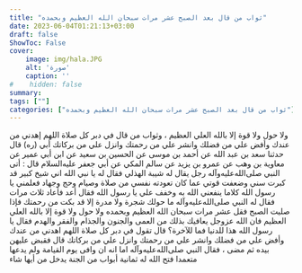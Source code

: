 ```yaml
---
title: "ثواب من قال بعد الصبح عشر مرات سبحان الله العظيم وبحمده"
date: 2023-06-04T01:21:13+03:00
draft: false
ShowToc: False
cover:
    image: img/hala.JPG
    alt: 'صورة'
    caption: ''
#    hidden: false
summary: 
tags: [""]
categories: ["ثواب من قال بعد الصبح عشر مرات سبحان الله العظيم وبحمده"]
---
```

ولا حول ولا قوة إلا بالله العلي العظيم ، وثواب من قال في دبر كل صلاة اللهم إهدني من عندك وأفض علي من فضلك وانشر علي من رحمتك وانزل علي من بركاتك أبي (ره) قال حدثنا سعد بن عبد الله عن أحمد بن موسى عن الحسين بن سعيد عن ابن أبي عمير عن معاوية بن وهب عن عمرو بن يزيد عن سالم المكي عن أبي جعفر عليه‌السلام قال : أتى النبي صلى‌الله‌عليه‌وآله رجل يقال له شيبة الهذلي فقال له يا نبي الله اني شيخ كبير قد كبرت سني وضعفت قوتي عما كان تعودته نفسي من صلاة وصيام وحج وجهاد فعلمني يا رسول
الله كلاما ينفعني الله به وخفف علي يا رسول الله فقال أعد فأعاد ثلاث
مرات فقال له النبي صلى‌الله‌عليه‌وآله ما حولك شجرة ولا مدرة إلا قد بكت من
رحمتك فإذا صليت الصبح فقل عشر مرات سبحان الله العظيم وبحمده
ولا حول ولا قوة إلا بالله العلي العظيم فان الله عزوجل يعافيك بذلك
من العمى والجنون والجذام والفقر والهدم فقال يا رسول الله هذا للدنيا
فما للآخرة؟ قال تقول في دبر كل صلاة اللهم اهدني من عندك وأفض
علي من فضلك وانشر علي من رحمتك وانزل علي من بركاتك قال
فقبض عليهن بيده ثم مضى ، فقال النبي صلى‌الله‌عليه‌وآله اما انه ان وافى يوم القيامة
ولم يدعها متعمدا فتح الله له ثمانية أبواب من الجنة يدخل من أيها شاء


